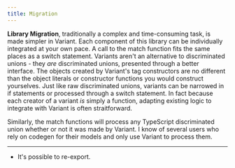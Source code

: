 ```yaml
---
title: Migration
---
```


**Library Migration**, traditionally a complex and time-consuming task, is made simpler in Variant. Each component
of this library can be individually integrated at your own pace. A call to the match function fits the same places
as a switch statement. Variants aren't an alternative to discriminated unions - they *are* discriminated unions,
presented through a better interface. The objects created by Variant's tag constructors are no different than the
object literals or constructor functions you would construct yourselves. Just like raw discriminated unions, variants
can be narrowed in if statements or processed through a switch statement. In fact because each creator of a variant *is*
simply a function, adapting existing logic to integrate with Variant is often straitforward.

Similarly, the match functions will process any TypeScript discriminated union whether or not it was made by Variant.
I know of several users who rely on codegen for their models and only use Variant to process them.

****

 - It's possible to re-export.